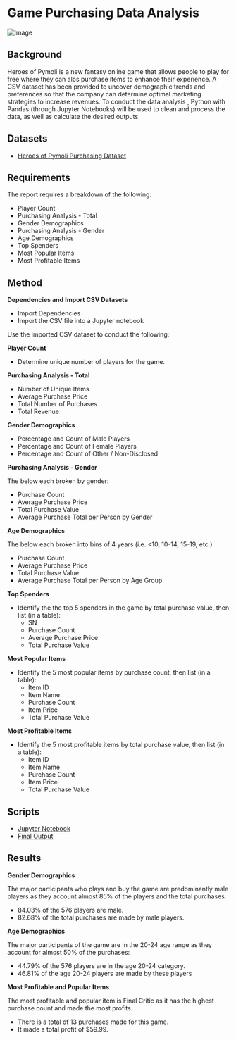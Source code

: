 # Game Purchasing Data Analysis

![Image](https://2s7gjr373w3x22jf92z99mgm5w-wpengine.netdna-ssl.com/wp-content/uploads/2019/08/KPI_shutterstock_everything-possible.jpg)

## Background
Heroes of Pymoli is a new fantasy online game that allows people to play for free where they can alos purchase items to enhance their experience.  A CSV dataset has been provided to uncover demographic trends and preferences so that the company can determine optimal marketing strategies to increase revenues.  To conduct the data analysis , Python with Pandas (through Jupyter Notebooks) will be  used to clean and process the data, as well as calculate the desired outputs.

## Datasets
* [Heroes of Pymoli Purchasing Dataset](https://github.com/cecileung1208/Game-Purchasing-DataAnalysis/blob/master/Heroes%20of%20Pymoli/Resources/HeroesOfPymoli_Purchase_Data.csv)

## Requirements
The report requires a breakdown of the following:

* Player Count
* Purchasing Analysis - Total
* Gender Demographics
* Purchasing Analysis - Gender
* Age Demographics
* Top Spenders
* Most Popular Items
* Most Profitable Items


## Method

**Dependencies and Import CSV Datasets**
* Import Dependencies
* Import the CSV file into a Jupyter notebook

Use the imported CSV dataset to conduct the following:

**Player Count**
* Determine unique number of players for the game.

**Purchasing Analysis - Total**
* Number of Unique Items
* Average Purchase Price
* Total Number of Purchases
* Total Revenue

**Gender Demographics**
* Percentage and Count of Male Players
* Percentage and Count of Female Players
* Percentage and Count of Other / Non-Disclosed

**Purchasing Analysis - Gender** 

The below each broken by gender:
* Purchase Count
* Average Purchase Price
* Total Purchase Value
* Average Purchase Total per Person by Gender

**Age Demographics**

The below each broken into bins of 4 years (i.e. <10, 10-14, 15-19, etc.)
* Purchase Count
* Average Purchase Price
* Total Purchase Value
* Average Purchase Total per Person by Age Group

**Top Spenders**

* Identify the the top 5 spenders in the game by total purchase value, then list (in a table):
  * SN
  * Purchase Count
  * Average Purchase Price
  * Total Purchase Value

**Most Popular Items**

* Identify the 5 most popular items by purchase count, then list (in a table):
  * Item ID
  * Item Name
  * Purchase Count
  * Item Price
  * Total Purchase Value

**Most Profitable Items**

* Identify the 5 most profitable items by total purchase value, then list (in a table):
  * Item ID
  * Item Name
  * Purchase Count
  * Item Price
  * Total Purchase Value

## Scripts
* [Jupyter Notebook](https://github.com/cecileung1208/Game-Purchasing-Data-Analysis/blob/master/Heroes%20of%20Pymoli/HerosOfPymoli.ipynb)
* [Final Output](https://github.com/cecileung1208/Game-Purchasing-Data-Analysis/blob/master/Heroes%20of%20Pymoli/HeroesOfPymoli%20-%20Final%20Output.docx)

## Results

**Gender Demographics**

The major participants who plays and buy the game are predominantly male players as they account almost 85% of the players and the total purchases.
* 84.03% of the 576 players are male.
* 82.68% of the total purchases are made by male players.

**Age Demographics**

The major participants of the game are in the 20-24 age range as they account for almost 50% of the purchases:
* 44.79% of the 576 players are in the age 20-24 category.
* 46.81% of the age 20-24 players are made by these players

**Most Profitable and Popular Items**

The most profitable and popular item is Final Critic as it has the highest purchase count and made the most profits.
* There is a total of 13 purchases made for this game.
* It made a total profit of $59.99.



